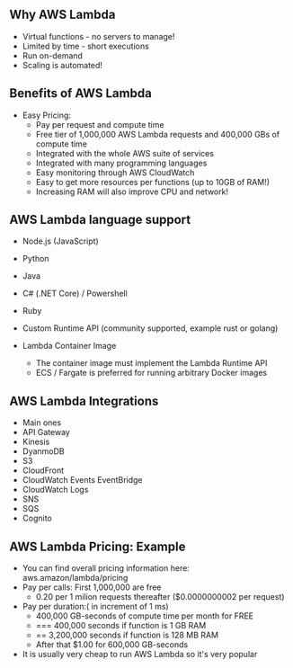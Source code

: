 ## Why AWS Lambda

- Virtual functions - no servers to manage!
- Limited by time - short executions
- Run on-demand
- Scaling is automated!

## Benefits of AWS Lambda
- Easy Pricing:
    - Pay per request and compute time
    - Free tier of 1,000,000 AWS Lambda requests and 400,000 GBs of compute time
    - Integrated with the whole AWS suite of services
    - Integrated with many programming languages
    - Easy monitoring through AWS CloudWatch
    - Easy to get more resources per functions (up to 10GB of RAM!)
    - Increasing RAM will also improve CPU and network!

## AWS Lambda language support

- Node.js (JavaScript)
- Python
- Java
- C# (.NET Core) / Powershell
- Ruby 
- Custom Runtime API (community supported, example rust or golang)

- Lambda Container Image
    - The container image must implement the Lambda Runtime API
    - ECS / Fargate is preferred for running arbitrary Docker images


## AWS Lambda Integrations 
- Main ones
- API Gateway
- Kinesis
- DyanmoDB
- S3
- CloudFront
- CloudWatch Events EventBridge
- CloudWatch Logs 
- SNS
- SQS 
- Cognito

##  AWS Lambda Pricing: Example

- You can find overall pricing information here:
    aws.amazon/lambda/pricing
- Pay per calls:
    First 1,000,000 are free
    - 0.20 per 1 milion requests thereafter ($0.0000000002 per request)
- Pay per duration:( in increment of 1 ms)
    - 400,000 GB-seconds of compute time per month for FREE
    - === 400,000 seconds if function is 1 GB RAM
    - == 3,200,000 seconds if function is 128 MB RAM
    - After that $1.00 for 600,000 GB-seconds
- It is usually very cheap to run AWS Lambda so it's very popular


